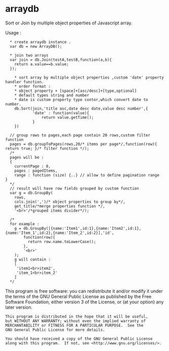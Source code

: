 # arraydb
Sort or Join by multiple object properties of Javascript array.

Usage :
```
  * create arraydb instance .
  var db = new ArrayDB();
  
  * join two arrays
  var join = db.Join(testA,testB,function(a,b){
	return a.value==b.value;
  });
	
	* sort array by multiple object properties ,custom 'date' property handler function.
	* order format :
	* object property + [space]+[asc/desc]+[type,optional]
	* default types string and number
	* date is custom property type contor,which convert date to number.
	db.Sort(join,'title asc,date desc date,value desc number',{
			'date' : function(value){
				return value.getTime();
			}
	})
	
  // group rows to pages,each page contain 20 rows,custom filter function
  pages = db.groupToPages(rows,20/* items per page*/,function(row){ return true; }/* filter function */);
  /*
  pages will be :
  {
	currentPage : 0,
	pages : pagedItems,
	range : function (size) {..} // allow to define pagination range
}
  */
  // result will have row fields grouped by custom function
  var g = db.GroupBy(
  	rows,
  	cols.join(',')/* object properties to group by*/,
  	get_title/*merge properties function */,
  	'<br>'/*grouped items divider*/);
  	
  /*
  for example :
    g = db.GroupBy([{name:'Item1',id:1},{name:'Item2',id:1},{name:'Item_1',id:2},{name:'Item_2',id:2}],'id',
    	function(row){
    	  return row.name.toLowerCase();
    	},
    	'<br>'
    );
    g will contain :
    [
     'item1<br>item2',
     'item_1<br>item_2'
    ]
  */
```

This program is free software: you can redistribute it and/or modify
    it under the terms of the GNU General Public License as published by
    the Free Software Foundation, either version 3 of the License, or
    (at your option) any later version.

    This program is distributed in the hope that it will be useful,
    but WITHOUT ANY WARRANTY; without even the implied warranty of
    MERCHANTABILITY or FITNESS FOR A PARTICULAR PURPOSE.  See the
    GNU General Public License for more details.

    You should have received a copy of the GNU General Public License
    along with this program.  If not, see <http://www.gnu.org/licenses/>.
